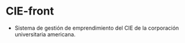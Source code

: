 # CIE-front

- Sistema de gestión de emprendimiento del CIE de la corporación universitaria americana.

